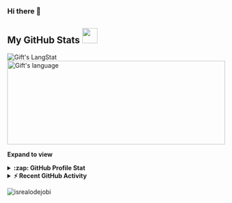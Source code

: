 ### Hi there 👋


##  My GitHub Stats <img src = "https://i.pinimg.com/originals/65/c4/f4/65c4f452571be1261e9c623f7da488ac.gif" width = 35px>

<div>
   <img align="center" src="https://github-readme-streak-stats.herokuapp.com/?user=Antho57&theme=midnight-purple" alt="Gift's LangStat" />
  <img align="center" src="https://github-readme-stats.vercel.app/api/top-langs?username=Antho57&langs_count=10&show_icons=true&locale=en&layout=compact&theme=midnight-purple" alt="Gift's language" height="192px"  width="500px"/>
</div>

**Expand to view**
<details>
  <summary><b>:zap: GitHub Profile Stat</b></summary>
  <img src="https://github-readme-stats.anuraghazra1.vercel.app/api?username=Antho57&show_icons=true&theme=midnight-purple" />
</details>
<details>
  <summary><b>⚡ Recent GitHub Activity</b></summary>
  <br/>
   <a href="https://github.com/Antho57/"><img alt="Gift' Activity Graph" src="https://activity-graph.herokuapp.com/graph?username=Antho57&custom_title=Gift's%20Contribution%20Graph&theme=midnight-purple" /></a>
  <br/>
</details>

<!-- GitHub section: END -->

<!-- Profile Views -->

<p align="left"> <img src="https://komarev.com/ghpvc/?username=Antho57&label=Profile%20views&color=blueviolet&style=flat" alt="isrealodejobi" />
</p>

<!-- THE END -->

<!--
**Antho57/Antho57** is a ✨ _special_ ✨ repository because its `README.md` (this file) appears on your GitHub profile.

Here are some ideas to get you started:

- 🔭 I’m currently working on ...
- 🌱 I’m currently learning ...
- 👯 I’m looking to collaborate on ...
- 🤔 I’m looking for help with ...
- 💬 Ask me about ...
- 📫 How to reach me: ...
- 😄 Pronouns: ...
- ⚡ Fun fact: ...
-->
